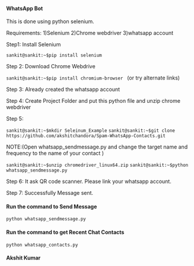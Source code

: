 #### WhatsApp Bot
This is done using python selenium.

Requirements:
1)Selenium
2)Chrome webdriver
3)whatsapp account

Step1: Install Selenium

```sankit@sankit:~$pip install selenium ```

Step 2: Download Chrome Webdrive

```sankit@sankit:~$pip install chromium-browser ```
(or try alternate links)

Step 3: Already created the whatsapp account

Step 4: Create Project Folder and put this python file and unzip chrome webdriver

Step 5:

``` sankit@sankit:~$mkdir Seleinum_Example ```
``` sankit@sankit:~$git clone https://github.com/akshitchandora/Spam-WhatsApp-Contacts.git ```

NOTE:(Open whatsapp_sendmessage.py and change the target name and frequency to the name of your contact )

``` sankit@sankit:~$unzip chromedriver_linux64.zip ```
``` sankit@sankit:~$python whatsapp_sendmessage.py ```

Step 6: It ask QR code scanner. Please link your whatsapp account.

Step 7: Successfully Message sent.



#### Run the command to Send Message

``` python whatsapp_sendmessage.py ```


#### Run the command to get Recent Chat Contacts

``` python whatsapp_contacts.py ```

#### Akshit Kumar
